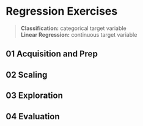 # Regression Exercises

><b>Classification:</b> categorical target variable<br>
<b>Linear Regression:</b> continuous target variable

## 01 Acquisition and Prep

## 02 Scaling

## 03 Exploration

## 04 Evaluation